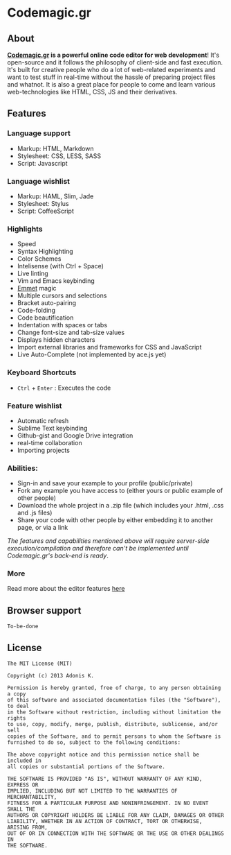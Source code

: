 # Codemagic.gr

## About

__[Codemagic.gr](http://codemagic.gr) is a powerful online code editor for web development__! It's open-source and it follows the philosophy of client-side and fast execution. It's built for creative people who do a lot of web-related experiments and want to test stuff in real-time without the hassle of preparing project files and whatnot. It is also a great place for people to come and learn various web-technologies like HTML, CSS, JS and their derivatives.


## Features

### Language support

* Markup: HTML, Markdown
* Stylesheet: CSS, LESS, SASS
* Script: Javascript

### Language wishlist

* Markup: HAML, Slim, Jade
* Stylesheet: Stylus
* Script: CoffeeScript

### Highlights

* Speed
* Syntax Highlighting
* Color Schemes
* Intelisense (with Ctrl + Space)
* Live linting
* Vim and Emacs keybinding
* [Emmet](http://emmet.io) magic
* Multiple cursors and selections
* Bracket auto-pairing
* Code-folding
* Code beautification
* Indentation with spaces or tabs
* Change font-size and tab-size values
* Displays hidden characters
* Import external libraries and frameworks for CSS and JavaScript
* Live Auto-Complete (not implemented by ace.js yet)

### Keyboard Shortcuts

* `Ctrl` + `Enter` : Executes the code


### Feature wishlist

* Automatic refresh
* Sublime Text keybinding
* Github-gist and Google Drive integration
* real-time collaboration
* Importing projects

### Abilities:

* Sign-in and save your example to your profile (public/private)
* Fork any example you have access to (either yours or public example of other people)
* Download the whole project in a .zip file (which includes your .html, .css and .js files)
* Share your code with other people by either embedding it to another page, or via a link

_The features and capabilities mentioned above will require server-side execution/compilation and therefore can't be implemented until Codemagic.gr's back-end is ready_.

### More

Read more about the editor features [here](https://github.com/ajaxorg/ace)

## Browser support

	To-be-done

## License

	The MIT License (MIT)

	Copyright (c) 2013 Adonis K.

	Permission is hereby granted, free of charge, to any person obtaining a copy
	of this software and associated documentation files (the "Software"), to deal
	in the Software without restriction, including without limitation the rights
	to use, copy, modify, merge, publish, distribute, sublicense, and/or sell
	copies of the Software, and to permit persons to whom the Software is
	furnished to do so, subject to the following conditions:

	The above copyright notice and this permission notice shall be included in
	all copies or substantial portions of the Software.

	THE SOFTWARE IS PROVIDED "AS IS", WITHOUT WARRANTY OF ANY KIND, EXPRESS OR
	IMPLIED, INCLUDING BUT NOT LIMITED TO THE WARRANTIES OF MERCHANTABILITY,
	FITNESS FOR A PARTICULAR PURPOSE AND NONINFRINGEMENT. IN NO EVENT SHALL THE
	AUTHORS OR COPYRIGHT HOLDERS BE LIABLE FOR ANY CLAIM, DAMAGES OR OTHER
	LIABILITY, WHETHER IN AN ACTION OF CONTRACT, TORT OR OTHERWISE, ARISING FROM,
	OUT OF OR IN CONNECTION WITH THE SOFTWARE OR THE USE OR OTHER DEALINGS IN
	THE SOFTWARE.
